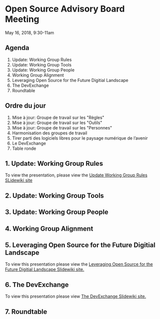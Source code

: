 # Open Source Advisory Board Meeting 
May 16, 2018, 9:30-11am

## Agenda 
1. Update: Working Group Rules 
2. Update: Working Group Tools
3. Update: Working Group People
4. Working Group Alignment
5. Leveraging Open Source for the Future Digitial Landscape
6. The DevExchange
7. Roundtable

## Ordre du jour
1. Mise à jour: Groupe de travail sur les "Règles"
2. Mise à jour: Groupe de travail sur les "Outils"
3. Mise à jour: Groupe de travail sur les "Personnes"
4. Harmonisation des groupes de travail
5. Tirer parti des logiciels libres pour le paysage numérique de l’avenir
6. Le DevExchange
7. Table ronde

## 1. Update: Working Group Rules 

To view the presentation, please view the [Update Working Group Rules SLidewiki site](http://slidewiki.aksw.org/deck/38-1/slide/330-2/330-2:3)

## 2. Update: Working Group Tools

## 3. Update: Working Group People

## 4. Working Group Alignment 

## 5. Leveraging Open Source for the Future Digitial Landscape

To view this presentation please view the [Leveraging Open Source for the Future Digitial Landscape Slidewiki site.](http://slidewiki.aksw.org/deck/36)

## 6. The DevExchange
To view this presentation please view [The DevExchange Slidewiki site.](http://slidewiki.aksw.org/deck/37-1/slide/319-2/319-2:1/view)

## 7. Roundtable 

